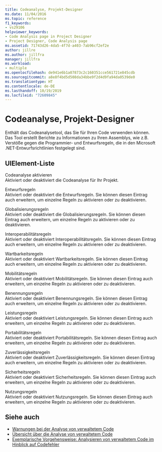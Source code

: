 ```yaml
---
title: Codeanalyse, Projekt-Designer
ms.date: 11/04/2016
ms.topic: reference
f1_keywords:
- vs29106
helpviewer_keywords:
- Code Analysis page in Project Designer
- Project Designer, Code Analysis page
ms.assetid: 71743d26-4da5-4f7d-a403-7ab96cf2ef2e
author: jillre
ms.author: jillfra
manager: jillfra
ms.workload:
- multiple
ms.openlocfilehash: de941e6b1a07873c2c160351cce561721e845cdb
ms.sourcegitcommit: a8e8f4bd5d508da34bbe9f2d4d9fa94da0539de0
ms.translationtype: HT
ms.contentlocale: de-DE
ms.lasthandoff: 10/19/2019
ms.locfileid: "72609845"
---
```

# <a name="code-analysis-project-designer"></a>Codeanalyse, Projekt-Designer

Enthält das Codeanalysetool, das Sie für Ihren Code verwenden können. Das Tool erstellt Berichte zu Informationen zu Ihren Assemblys, wie z.B. Verstöße gegen die Programmier- und Entwurfsregeln, die in den Microsoft .NET-Entwurfsrichtlinien festgelegt sind.

## <a name="uielement-list"></a>UIElement-Liste

Codeanalyse aktivieren\
Aktiviert oder deaktiviert die Codeanalyse für Ihr Projekt.

Entwurfsregeln\
Aktiviert oder deaktiviert die Entwurfsregeln. Sie können diesen Eintrag auch erweitern, um einzelne Regeln zu aktivieren oder zu deaktivieren.

Globalisierungsregeln\
Aktiviert oder deaktiviert die Globalisierungsregeln. Sie können diesen Eintrag auch erweitern, um einzelne Regeln zu aktivieren oder zu deaktivieren.

Interoperabilitätsregeln\
Aktiviert oder deaktiviert Interoperabilitätsregeln. Sie können diesen Eintrag auch erweitern, um einzelne Regeln zu aktivieren oder zu deaktivieren.

Wartbarkeitsregeln\
Aktiviert oder deaktiviert Wartbarkeitsregeln. Sie können diesen Eintrag auch erweitern, um einzelne Regeln zu aktivieren oder zu deaktivieren.

Mobilitätsregeln\
Aktiviert oder deaktiviert Mobilitätsregeln. Sie können diesen Eintrag auch erweitern, um einzelne Regeln zu aktivieren oder zu deaktivieren.

Benennungsregeln\
Aktiviert oder deaktiviert Benennungsregeln. Sie können diesen Eintrag auch erweitern, um einzelne Regeln zu aktivieren oder zu deaktivieren.

Leistungsregeln\
Aktiviert oder deaktiviert Leistungsregeln. Sie können diesen Eintrag auch erweitern, um einzelne Regeln zu aktivieren oder zu deaktivieren.

Portabilitätsregeln\
Aktiviert oder deaktiviert Portabilitätsregeln. Sie können diesen Eintrag auch erweitern, um einzelne Regeln zu aktivieren oder zu deaktivieren.

Zuverlässigkeitsregeln\
Aktiviert oder deaktiviert Zuverlässigkeitsregeln. Sie können diesen Eintrag auch erweitern, um einzelne Regeln zu aktivieren oder zu deaktivieren.

Sicherheitsregeln\
Aktiviert oder deaktiviert Sicherheitsregeln. Sie können diesen Eintrag auch erweitern, um einzelne Regeln zu aktivieren oder zu deaktivieren.

Nutzungsregeln\
Aktiviert oder deaktiviert Nutzungsregeln. Sie können diesen Eintrag auch erweitern, um einzelne Regeln zu aktivieren oder zu deaktivieren.

## <a name="see-also"></a>Siehe auch

- [Warnungen bei der Analyse von verwaltetem Code](../../code-quality/code-analysis-for-managed-code-warnings.md)
- [Übersicht über die Analyse von verwaltetem Code](../../code-quality/code-analysis-for-managed-code-overview.md)
- [Exemplarische Vorgehensweise: Analysieren von verwaltetem Code im Hinblick auf Codefehler](../../code-quality/walkthrough-analyzing-managed-code-for-code-defects.md)